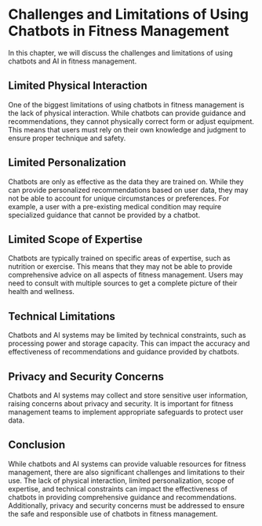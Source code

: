 Challenges and Limitations of Using Chatbots in Fitness Management
====================================================================================================================

In this chapter, we will discuss the challenges and limitations of using chatbots and AI in fitness management.

Limited Physical Interaction
----------------------------

One of the biggest limitations of using chatbots in fitness management is the lack of physical interaction. While chatbots can provide guidance and recommendations, they cannot physically correct form or adjust equipment. This means that users must rely on their own knowledge and judgment to ensure proper technique and safety.

Limited Personalization
-----------------------

Chatbots are only as effective as the data they are trained on. While they can provide personalized recommendations based on user data, they may not be able to account for unique circumstances or preferences. For example, a user with a pre-existing medical condition may require specialized guidance that cannot be provided by a chatbot.

Limited Scope of Expertise
--------------------------

Chatbots are typically trained on specific areas of expertise, such as nutrition or exercise. This means that they may not be able to provide comprehensive advice on all aspects of fitness management. Users may need to consult with multiple sources to get a complete picture of their health and wellness.

Technical Limitations
---------------------

Chatbots and AI systems may be limited by technical constraints, such as processing power and storage capacity. This can impact the accuracy and effectiveness of recommendations and guidance provided by chatbots.

Privacy and Security Concerns
-----------------------------

Chatbots and AI systems may collect and store sensitive user information, raising concerns about privacy and security. It is important for fitness management teams to implement appropriate safeguards to protect user data.

Conclusion
----------

While chatbots and AI systems can provide valuable resources for fitness management, there are also significant challenges and limitations to their use. The lack of physical interaction, limited personalization, scope of expertise, and technical constraints can impact the effectiveness of chatbots in providing comprehensive guidance and recommendations. Additionally, privacy and security concerns must be addressed to ensure the safe and responsible use of chatbots in fitness management.
